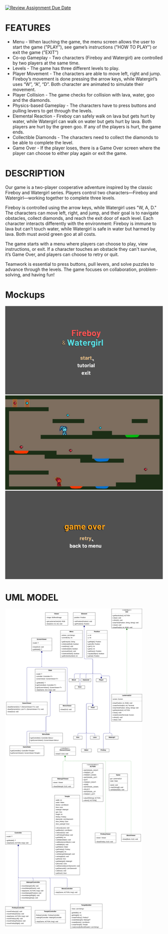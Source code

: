 [![Review Assignment Due Date](https://classroom.github.com/assets/deadline-readme-button-22041afd0340ce965d47ae6ef1cefeee28c7c493a6346c4f15d667ab976d596c.svg)](https://classroom.github.com/a/rUa5vdmg)
# FEATURES

- Menu - When lauching the game, the menu screen allows the user to start the game (”PLAY”), see game’s instructions (”HOW TO PLAY”) or exit the game (”EXIT”)
- Co-op Gameplay - Two characters (Fireboy and Watergirl) are controlled by two players at the same time.
- Levels - The game has three different levels to play.
- Player Movement - The characters are able to move left, right and jump. Fireboy’s movement is done pressing the arrow keys, while Watergirl’s uses “W”, “A”, “D”. Both character are animated to simulate their movement.
- Player Collision - The game checks for collision with lava, water, goo and the diamonds.
- Physics-based Gameplay - The characters have to press buttons and pulling levers to get through the levels.
- Elemental Reaction - Fireboy can safely walk on lava but gets hurt by water, while Watergirl can walk on water but gets hurt by lava. Both players are hurt by the green goo. If any of the players is hurt, the game ends.
- Collectible Diamonds - The characters need to collect the diamonds to be able to complete the level.
- Game Over - If the player loses, there is a Game Over screen where the player can choose to either play again or exit the game.

# DESCRIPTION

Our game is a two-player cooperative adventure inspired by the classic Fireboy and Watergirl series. Players control two characters—Fireboy and Watergirl—working together to complete three levels.

Fireboy is controlled using the arrow keys, while Watergirl uses "W, A, D." The characters can move left, right, and jump, and their goal is to navigate obstacles, collect diamonds, and reach the exit door of each level. Each character interacts differently with the environment: Fireboy is immune to lava but can’t touch water, while Watergirl is safe in water but harmed by lava. Both must avoid green goo at all costs.

The game starts with a menu where players can choose to play, view instructions, or exit. If a character touches an obstacle they can't survive, it’s Game Over, and players can choose to retry or quit.

Teamwork is essential to press buttons, pull levers, and solve puzzles to advance through the levels. The game focuses on collaboration, problem-solving, and having fun!

# Mockups
![Image Preview (images/mockups/menu.png)](images/mockups/menu.png)
![Image Preview (images/mockups/play.jpeg)](images/mockups/play.jpeg)
![Image Preview (images/mockups/gameOver.png)](images/mockups/gameOver.png)

# UML MODEL

![Image Preview (images/uml/UML.drawio.png)](images/uml/UML.drawio.png)


